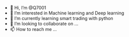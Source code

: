 - 👋 Hi, I’m @Q7001
- 👀 I’m interested in Machine learning and Deep learning 
- 🌱 I’m currently learning smart trading with python
- 💞️ I’m looking to collaborate on ...
- 📫 How to reach me ...

<!---
Q7001/Q7001 is a ✨ special ✨ repository because its `README.md` (this file) appears on your GitHub profile.
You can click the Preview link to take a look at your changes.
--->
